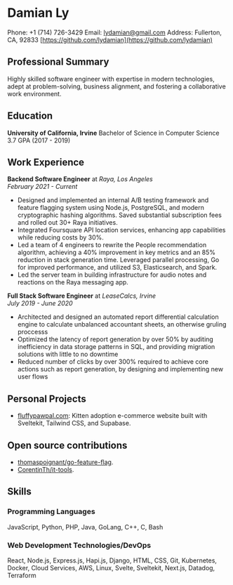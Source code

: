 # Damian Ly
Phone: +1 (714) 726-3429
Email: lydamian@gmail.com
Address: Fullerton, CA, 92833
[https://github.com/lydamian](https://github.com/lydamian)

## Professional Summary
Highly skilled software engineer with expertise in modern technologies, adept at problem-solving, business alignment, and fostering a collaborative work environment.

## Education
**University of California, Irvine** Bachelor of Science in Computer Science 3.7 GPA (2017 - 2019)

## Work Experience
**Backend Software Engineer** at *Raya, Los Angeles*  
*February 2021 - Current*
- Designed and implemented an internal A/B testing framework and feature flagging system using Node.js, PostgreSQL, and modern cryptographic hashing algorithms. Saved substantial subscription fees and rolled out 30+ Raya initiatives.
- Integrated Foursquare API location services, enhancing app capabilities while reducing costs by 30%.
- Led a team of 4 engineers to rewrite the People recommendation algorithm, achieving a 40% improvement in key metrics and an 85% reduction in stack generation time. Leveraged parallel processing, Go for improved performance, and utilized S3, Elasticsearch, and Spark.
- Led the server team in building infrastructure for audio notes and reactions on the Raya messaging app.

**Full Stack Software Engineer** at *LeaseCalcs, Irvine*  
*July 2019 - June 2020*
- Architected and designed an automated report differential calculation engine to calculate unbalanced accountant sheets, an otherwise gruling proccesss
- Optimized the latency of report generation by over 50% by auditing inefficiency in data storage patterns in SQL, and providing migration solutions with little to no downtime
- Reduced number of clicks by over 300% required to achieve core actions such as report generation, by designing and implementing new user flows

## Personal Projects
- [fluffypawpal.com](https://fluffypawpal.com): Kitten adoption e-commerce website built with Sveltekit, Tailwind CSS, and Supabase.

## Open source contributions
- [thomaspoignant/go-feature-flag](https://github.com/thomaspoignant/go-feature-flag).
- [CorentinTh/it-tools](https://github.com/CorentinTh/it-toolsgo-feature-flag).

## Skills
### Programming Languages
JavaScript, Python, PHP, Java, GoLang, C++, C, Bash

### Web Development Technologies/DevOps
React, Node.js, Express.js, Hapi.js, Django, HTML, CSS, Git, Kubernetes, Docker, Cloud Services, AWS, Linux, Svelte, Sveltekit, Next.js, Datadog, Terraform
